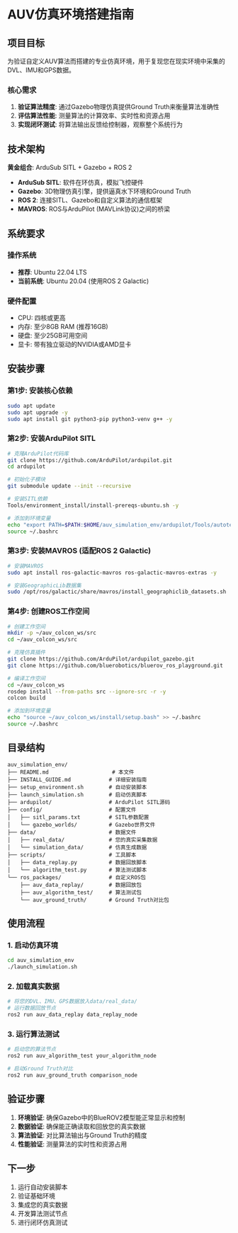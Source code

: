 # AUV仿真环境搭建指南

## 项目目标

为验证自定义AUV算法而搭建的专业仿真环境，用于复现您在现实环境中采集的DVL、IMU和GPS数据。

### 核心需求
1. **验证算法精度**: 通过Gazebo物理仿真提供Ground Truth来衡量算法准确性
2. **评估算法性能**: 测量算法的计算效率、实时性和资源占用
3. **实现闭环测试**: 将算法输出反馈给控制器，观察整个系统行为

## 技术架构

**黄金组合**: ArduSub SITL + Gazebo + ROS 2

- **ArduSub SITL**: 软件在环仿真，模拟飞控硬件
- **Gazebo**: 3D物理仿真引擎，提供逼真水下环境和Ground Truth
- **ROS 2**: 连接SITL、Gazebo和自定义算法的通信框架
- **MAVROS**: ROS与ArduPilot (MAVLink协议)之间的桥梁

## 系统要求

### 操作系统
- **推荐**: Ubuntu 22.04 LTS
- **当前系统**: Ubuntu 20.04 (使用ROS 2 Galactic)

### 硬件配置
- CPU: 四核或更高
- 内存: 至少8GB RAM (推荐16GB)
- 硬盘: 至少25GB可用空间
- 显卡: 带有独立驱动的NVIDIA或AMD显卡

## 安装步骤

### 第1步: 安装核心依赖
```bash
sudo apt update
sudo apt upgrade -y
sudo apt install git python3-pip python3-venv g++ -y
```

### 第2步: 安装ArduPilot SITL
```bash
# 克隆ArduPilot代码库
git clone https://github.com/ArduPilot/ardupilot.git
cd ardupilot

# 初始化子模块
git submodule update --init --recursive

# 安装SITL依赖
Tools/environment_install/install-prereqs-ubuntu.sh -y

# 添加到环境变量
echo "export PATH=$PATH:$HOME/auv_simulation_env/ardupilot/Tools/autotest" >> ~/.bashrc
source ~/.bashrc
```

### 第3步: 安装MAVROS (适配ROS 2 Galactic)
```bash
# 安装MAVROS
sudo apt install ros-galactic-mavros ros-galactic-mavros-extras -y

# 安装GeographicLib数据集
sudo /opt/ros/galactic/share/mavros/install_geographiclib_datasets.sh
```

### 第4步: 创建ROS工作空间
```bash
# 创建工作空间
mkdir -p ~/auv_colcon_ws/src
cd ~/auv_colcon_ws/src

# 克隆仿真插件
git clone https://github.com/ArduPilot/ardupilot_gazebo.git
git clone https://github.com/bluerobotics/bluerov_ros_playground.git

# 编译工作空间
cd ~/auv_colcon_ws
rosdep install --from-paths src --ignore-src -r -y
colcon build

# 添加到环境变量
echo "source ~/auv_colcon_ws/install/setup.bash" >> ~/.bashrc
source ~/.bashrc
```

## 目录结构

```
auv_simulation_env/
├── README.md                    # 本文件
├── INSTALL_GUIDE.md            # 详细安装指南
├── setup_environment.sh        # 自动安装脚本
├── launch_simulation.sh        # 启动仿真脚本
├── ardupilot/                  # ArduPilot SITL源码
├── config/                     # 配置文件
│   ├── sitl_params.txt         # SITL参数配置
│   └── gazebo_worlds/          # Gazebo世界文件
├── data/                       # 数据文件
│   ├── real_data/              # 您的真实采集数据
│   └── simulation_data/        # 仿真生成数据
├── scripts/                    # 工具脚本
│   ├── data_replay.py          # 数据回放脚本
│   └── algorithm_test.py       # 算法测试脚本
└── ros_packages/               # 自定义ROS包
    ├── auv_data_replay/        # 数据回放包
    ├── auv_algorithm_test/     # 算法测试包
    └── auv_ground_truth/       # Ground Truth对比包
```

## 使用流程

### 1. 启动仿真环境
```bash
cd auv_simulation_env
./launch_simulation.sh
```

### 2. 加载真实数据
```bash
# 将您的DVL、IMU、GPS数据放入data/real_data/
# 运行数据回放节点
ros2 run auv_data_replay data_replay_node
```

### 3. 运行算法测试
```bash
# 启动您的算法节点
ros2 run auv_algorithm_test your_algorithm_node

# 启动Ground Truth对比
ros2 run auv_ground_truth comparison_node
```

## 验证步骤

1. **环境验证**: 确保Gazebo中的BlueROV2模型能正常显示和控制
2. **数据验证**: 确保能正确读取和回放您的真实数据
3. **算法验证**: 对比算法输出与Ground Truth的精度
4. **性能验证**: 测量算法的实时性和资源占用

## 下一步

1. 运行自动安装脚本
2. 验证基础环境
3. 集成您的真实数据
4. 开发算法测试节点
5. 进行闭环仿真测试
